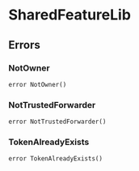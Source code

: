 # SharedFeatureLib











## Errors

### NotOwner

```solidity
error NotOwner()
```






### NotTrustedForwarder

```solidity
error NotTrustedForwarder()
```






### TokenAlreadyExists

```solidity
error TokenAlreadyExists()
```







